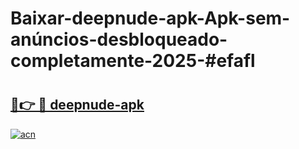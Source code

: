 # Baixar-deepnude-apk-Apk-sem-anúncios-desbloqueado-completamente-2025-#efafl

# <h2><a href="https://ainizakaria.my?title=deepnude-apk&ref=24M">🔗👉 🔴 deepnude-apk</a></h2>

[![acn](https://github.com/user-attachments/assets/0f9c940e-d8b0-45ae-aac7-cd30a18b3e1c)](https://ainizakaria.my?title=deepnude-apk&ref=24M)

